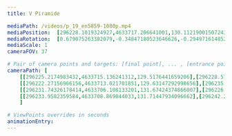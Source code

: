 ```yaml
---
title: V Piramide

mediaPath: /videos/p_19_en5859-1080p.mp4
mediaPosition:  [296228.1019324927,4633717.206641001,130.11219001507243]
mediaRotation:  [0.679075263382079,-0.34847180523646626,-0.2949716148520356,0.5748181747730154]
mediaScale: 1
cameraFOV: 37

# Pair of camera points and targets: [final point], ... , [entrance point]
cameraPath: [
    [[296225.2174983432,4633715.136241312,129.5176441659206],[296228.5779271175,4633717.548302162,130.2103030638653]],
    [[296222.27156966156,4633713.021701851,129.63147292998656],[296235.4713210865,4633722.880081682,130.54191756316706]],
    [[296231.74326178414,4633706.108133201,131.67424374866007],[296226.36778573954,4633721.607498256,129.90677657883992]],
    [[296233.9582359584,4633708.869044033,131.71447934096662],[296242.25587521767,4633723.10498392,132.57308183005514]]
    ]

# ViewPoints overrides in seconds
animationEntry:
---
```

